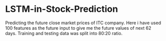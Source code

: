 # LSTM-in-Stock-Prediction
Predicting the future close market prices of ITC company.
Here i have used 100 features as the future input to give me the future values of next 62 days.
Training and testing data was split into 80:20 ratio.


